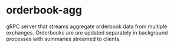 # orderbook-agg

gRPC server that streams aggregate orderbook data from multiple exchanges. Orderbooks are are updated separately in background processes with summaries streamed to clients.
